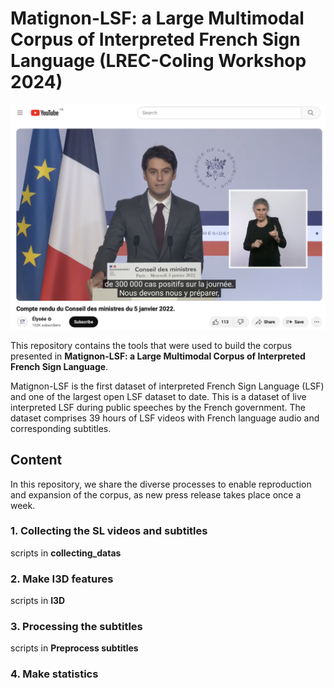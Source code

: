 # Matignon-LSF: a Large Multimodal Corpus of Interpreted French Sign Language (LREC-Coling Workshop 2024)
<img src="images/Matgnon_screenshot.png" width="600">

This repository contains the tools that were used to build the corpus presented in **Matignon-LSF: a Large Multimodal Corpus of Interpreted French Sign Language**.

Matignon-LSF is the first dataset of interpreted French Sign Language (LSF) and one of the largest open LSF dataset to date. This is a dataset of live interpreted LSF during public speeches by the French government. The dataset comprises 39 hours of LSF videos with French language audio and
corresponding subtitles.  

## Content
In this repository, we share the diverse processes to enable reproduction and expansion of the corpus, as new press release takes place once a week.  
### 1. Collecting the SL videos and subtitles
scripts in **collecting_datas**  

### 2. Make I3D features
scripts in **I3D**  

### 3. Processing the subtitles
scripts in **Preprocess subtitles**

### 4. Make statistics


 <!-- 
 1. Scrap videos from Youtube Y
 2. Pre-process videos  Y  
 3. Make I3D features : https://github.com/JulieLascar/I3D  
 4. Align videos with subtitles and create dataset  on met un dossier ou autre lien github ??  
 5. Make statistics on vocabulary : faire un dossier vocabulary_stats avec lexicometry.py et un notebook stats ?
 6. Detect signer : signers_detection
 7. Informations sur les sous-titres (tailel voc etc).
 8. Changement dans les timestamps des sous-titres (pour atténuer le décalage signeur/sous-titrage ou pour desaligner Mediapi -> finetuning de l'algo d'alignement des sous-titres)
 9. Créations de nouveaux fichiers de sous-titres segmentés par phrases
-->
